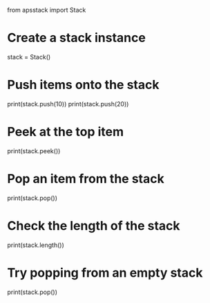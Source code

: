 from apsstack import Stack

# Create a stack instance
stack = Stack()

# Push items onto the stack
print(stack.push(10))
print(stack.push(20))

# Peek at the top item
print(stack.peek())

# Pop an item from the stack
print(stack.pop())

# Check the length of the stack
print(stack.length())

# Try popping from an empty stack
print(stack.pop())

